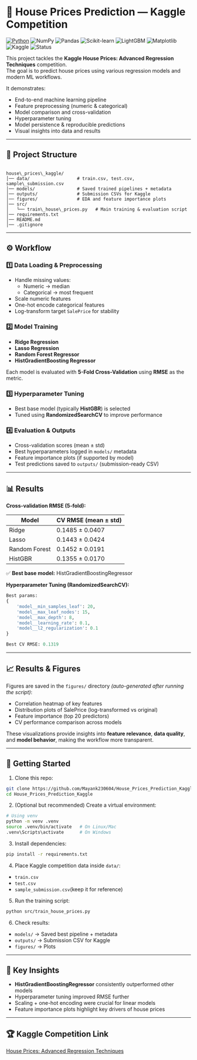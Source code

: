 # 🏡 House Prices Prediction — Kaggle Competition

[![Python](https://img.shields.io/badge/Python-3.12.10-blue?logo=python&logoColor=white)](https://www.python.org/)
![NumPy](https://img.shields.io/badge/NumPy-1.24-lightgrey?logo=numpy)
![Pandas](https://img.shields.io/badge/Pandas-2.0-darkblue?logo=pandas)
![Scikit-learn](https://img.shields.io/badge/Scikit--learn-ML-orange.svg)
![LightGBM](https://img.shields.io/badge/LightGBM-Boosting-yellowgreen.svg)
![Matplotlib](https://img.shields.io/badge/Matplotlib-Visualization-informational.svg)
![Kaggle](https://img.shields.io/badge/Kaggle-Competition-20BEFF?logo=kaggle&logoColor=white)
![Status](https://img.shields.io/badge/Status-Completed-brightgreen)

This project tackles the **Kaggle House Prices: Advanced Regression Techniques** competition.  
The goal is to predict house prices using various regression models and modern ML workflows.

It demonstrates:

* End-to-end machine learning pipeline
* Feature preprocessing (numeric & categorical)
* Model comparison and cross-validation
* Hyperparameter tuning
* Model persistence & reproducible predictions
* Visual insights into data and results

---

## 📂 Project Structure

```

house\_prices\_kaggle/
│── data/                  # train.csv, test.csv, sample\_submission.csv
│── models/                # Saved trained pipelines + metadata
│── outputs/               # Submission CSVs for Kaggle
│── figures/               # EDA and feature importance plots
│── src/
│   └── train\_house\_prices.py   # Main training & evaluation script
│── requirements.txt
│── README.md
│── .gitignore

````

---

## ⚙️ Workflow

### 1️⃣ Data Loading & Preprocessing

* Handle missing values:
  * Numeric → median
  * Categorical → most frequent
* Scale numeric features
* One-hot encode categorical features
* Log-transform target `SalePrice` for stability

### 2️⃣ Model Training

* **Ridge Regression**
* **Lasso Regression**
* **Random Forest Regressor**
* **HistGradientBoosting Regressor**

Each model is evaluated with **5-Fold Cross-Validation** using **RMSE** as the metric.

### 3️⃣ Hyperparameter Tuning

* Best base model (typically **HistGBR**) is selected
* Tuned using **RandomizedSearchCV** to improve performance

### 4️⃣ Evaluation & Outputs

* Cross-validation scores (mean ± std)
* Best hyperparameters logged in `models/` metadata
* Feature importance plots (if supported by model)
* Test predictions saved to `outputs/` (submission-ready CSV)

---

## 📊 Results

**Cross-validation RMSE (5-fold):**

| Model         | CV RMSE (mean ± std) |
| ------------- | -------------------- |
| Ridge         | 0.1485 ± 0.0407      |
| Lasso         | 0.1443 ± 0.0424      |
| Random Forest | 0.1452 ± 0.0191      |
| HistGBR       | 0.1355 ± 0.0170      |

✅ **Best base model:** HistGradientBoostingRegressor

**Hyperparameter Tuning (RandomizedSearchCV):**

```python
Best params:
{
    'model__min_samples_leaf': 20,
    'model__max_leaf_nodes': 15,
    'model__max_depth': 8,
    'model__learning_rate': 0.1,
    'model__l2_regularization': 0.1
}

Best CV RMSE: 0.1319
````

---

## 📈 Results & Figures

Figures are saved in the `figures/` directory *(auto-generated after running the script)*:

* Correlation heatmap of key features
* Distribution plots of SalePrice (log-transformed vs original)
* Feature importance (top 20 predictors)
* CV performance comparison across models

These visualizations provide insights into **feature relevance**, **data quality**, and **model behavior**, making the workflow more transparent.

---

## 🚀 Getting Started

1. Clone this repo:

```bash
git clone https://github.com/Mayank230604/House_Prices_Prediction_Kaggle.git
cd House_Prices_Prediction_Kaggle
````

2. (Optional but recommended) Create a virtual environment:

```bash
# Using venv
python -m venv .venv
source .venv/bin/activate   # On Linux/Mac
.venv\Scripts\activate      # On Windows
```

3. Install dependencies:

```bash
pip install -r requirements.txt
```

4. Place Kaggle competition data inside `data/`:

* `train.csv`
* `test.csv`
* `sample_submission.csv`(keep it for reference)

5. Run the training script:

```bash
python src/train_house_prices.py
```

6. Check results:

* `models/` → Saved best pipeline + metadata
* `outputs/` → Submission CSV for Kaggle
* `figures/` → Plots

---

## 📌 Key Insights

* **HistGradientBoostingRegressor** consistently outperformed other models
* Hyperparameter tuning improved RMSE further
* Scaling + one-hot encoding were crucial for linear models
* Feature importance plots highlight key drivers of house prices

---

## 🏆 Kaggle Competition Link

[House Prices: Advanced Regression Techniques](https://www.kaggle.com/competitions/house-prices-advanced-regression-techniques)

